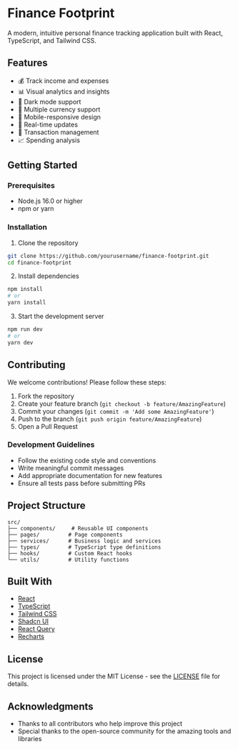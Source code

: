 
# Finance Footprint

A modern, intuitive personal finance tracking application built with React, TypeScript, and Tailwind CSS.

## Features

- 💰 Track income and expenses
- 📊 Visual analytics and insights
- 🌙 Dark mode support
- 💱 Multiple currency support
- 📱 Mobile-responsive design
- 🔄 Real-time updates
- 📝 Transaction management
- 📈 Spending analysis

## Getting Started

### Prerequisites

- Node.js 16.0 or higher
- npm or yarn

### Installation

1. Clone the repository
```bash
git clone https://github.com/yourusername/finance-footprint.git
cd finance-footprint
```

2. Install dependencies
```bash
npm install
# or
yarn install
```

3. Start the development server
```bash
npm run dev
# or
yarn dev
```

## Contributing

We welcome contributions! Please follow these steps:

1. Fork the repository
2. Create your feature branch (`git checkout -b feature/AmazingFeature`)
3. Commit your changes (`git commit -m 'Add some AmazingFeature'`)
4. Push to the branch (`git push origin feature/AmazingFeature`)
5. Open a Pull Request

### Development Guidelines

- Follow the existing code style and conventions
- Write meaningful commit messages
- Add appropriate documentation for new features
- Ensure all tests pass before submitting PRs

## Project Structure

```
src/
├── components/     # Reusable UI components
├── pages/         # Page components
├── services/      # Business logic and services
├── types/         # TypeScript type definitions
├── hooks/         # Custom React hooks
└── utils/         # Utility functions
```

## Built With

- [React](https://reactjs.org/)
- [TypeScript](https://www.typescriptlang.org/)
- [Tailwind CSS](https://tailwindcss.com/)
- [Shadcn UI](https://ui.shadcn.com/)
- [React Query](https://tanstack.com/query/latest)
- [Recharts](https://recharts.org/)

## License

This project is licensed under the MIT License - see the [LICENSE](LICENSE) file for details.

## Acknowledgments

- Thanks to all contributors who help improve this project
- Special thanks to the open-source community for the amazing tools and libraries

